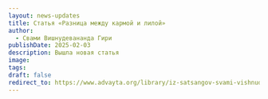 ```yaml
---
layout: news-updates
title: Статья «Разница между кармой и лилой»
author:
  - Свами Вишнудевананда Гири
publishDate: 2025-02-03
description: Вышла новая статья
image: 
tags: 
draft: false
redirect_to: https://www.advayta.org/library/iz-satsangov-svami-vishnudevananda-giri/statya-raznitsa-mezhdu-karmoy-i-liloy/
---
```


